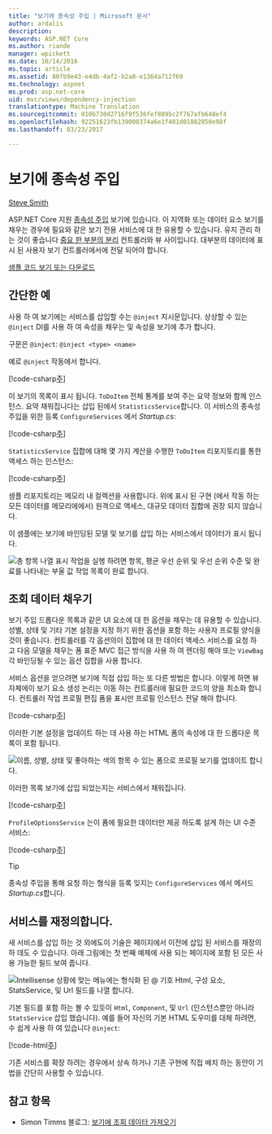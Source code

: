 ```yaml
---
title: "보기에 종속성 주입 | Microsoft 문서"
author: ardalis
description: 
keywords: ASP.NET Core
ms.author: riande
manager: wpickett
ms.date: 10/14/2016
ms.topic: article
ms.assetid: 80fb9e43-e4db-4af2-b2a8-e1364a712f69
ms.technology: aspnet
ms.prod: asp.net-core
uid: mvc/views/dependency-injection
translationtype: Machine Translation
ms.sourcegitcommit: 010b730d2716f9f536fef889bc2f767afb648ef4
ms.openlocfilehash: 92251623fb139008374a6e1f481d01882850e98f
ms.lasthandoff: 03/23/2017

---
```

# <a name="dependency-injection-into-views"></a>보기에 종속성 주입

[Steve Smith](http://ardalis.com)

ASP.NET Core 지원 [종속성 주입](../../fundamentals/dependency-injection.md) 보기에 있습니다. 이 지역화 또는 데이터 요소 보기를 채우는 경우에 필요와 같은 보기 전용 서비스에 대 한 유용할 수 있습니다. 유지 관리 하는 것이 좋습니다 [중요 한 부분의 분리](http://deviq.com/separation-of-concerns) 컨트롤러와 뷰 사이입니다. 대부분의 데이터에 표시 된 사용자 보기 컨트롤러에서에 전달 되어야 합니다.

[샘플 코드 보기 또는 다운로드](https://github.com/aspnet/Docs/tree/master/aspnetcore/mvc/views/dependency-injection/sample)

## <a name="a-simple-example"></a>간단한 예

사용 하 여 보기에는 서비스를 삽입할 수는 `@inject` 지시문입니다. 상상할 수 있는 `@inject` DI를 사용 하 여 속성을 채우는 및 속성을 보기에 추가 합니다.

구문은 `@inject`:   `@inject <type> <name>`

예로 `@inject` 작동에서 합니다.

[!code-csharp[주](../../mvc/views/dependency-injection/sample/src/ViewInjectSample/Views/ToDo/Index.cshtml?highlight=4,5,15,16,17)]

이 보기의 목록이 표시 됩니다. `ToDoItem` 전체 통계를 보여 주는 요약 정보와 함께 인스턴스. 요약 채워집니다는 삽입 된에서 `StatisticsService`합니다. 이 서비스의 종속성 주입을 위한 등록 `ConfigureServices` 에서 *Startup.cs*:

[!code-csharp[주](../../mvc/views/dependency-injection/sample/src/ViewInjectSample/Startup.cs?highlight=6,7&range=15-22)]

`StatisticsService` 집합에 대해 몇 가지 계산을 수행한 `ToDoItem` 리포지토리를 통한 액세스 하는 인스턴스:

[!code-csharp[주](../../mvc/views/dependency-injection/sample/src/ViewInjectSample/Model/Services/StatisticsService.cs?highlight=15,20,26)]

샘플 리포지토리는 메모리 내 컬렉션을 사용합니다. 위에 표시 된 구현 (에서 작동 하는 모든 데이터를 메모리에에서) 원격으로 액세스, 대규모 데이터 집합에 권장 되지 않습니다.

이 샘플에는 보기에 바인딩된 모델 및 보기를 삽입 하는 서비스에서 데이터가 표시 됩니다.

![총 항목 나열 표시 작업을 실행 하려면 항목, 평균 우선 순위 및 우선 순위 수준 및 완료를 나타내는 부울 값 작업 목록이 완료 합니다.](dependency-injection/_static/screenshot.png)

## <a name="populating-lookup-data"></a>조회 데이터 채우기

보기 주입 드롭다운 목록과 같은 UI 요소에 대 한 옵션을 채우는 데 유용할 수 있습니다. 성별, 상태 및 기타 기본 설정을 지정 하기 위한 옵션을 포함 하는 사용자 프로필 양식을 것이 좋습니다. 컨트롤러를 각 옵션의이 집합에 대 한 데이터 액세스 서비스를 요청 하 고 다음 모델을 채우는 폼 표준 MVC 접근 방식을 사용 하 여 렌더링 해야 또는 `ViewBag` 각 바인딩될 수 있는 옵션 집합을 사용 합니다.

서비스 옵션을 얻으려면 보기에 직접 삽입 하는 또 다른 방법은 합니다. 이렇게 하면 뷰 자체에이 보기 요소 생성 논리는 이동 하는 컨트롤러에 필요한 코드의 양을 최소화 합니다. 컨트롤러 작업 프로필 편집 폼을 표시만 프로필 인스턴스 전달 해야 합니다.

[!code-csharp[주](../../mvc/views/dependency-injection/sample/src/ViewInjectSample/Controllers/ProfileController.cs?highlight=9,19)]

이러한 기본 설정을 업데이트 하는 데 사용 하는 HTML 폼의 속성에 대 한 드롭다운 목록이 포함 됩니다.

![이름, 성별, 상태 및 좋아하는 색의 항목 수 있는 폼으로 프로필 보기를 업데이트 합니다.](dependency-injection/_static/updateprofile.png)

이러한 목록 보기에 삽입 되었는지는 서비스에서 채워집니다.

[!code-csharp[주](../../mvc/views/dependency-injection/sample/src/ViewInjectSample/Views/Profile/Index.cshtml?highlight=4,16,17,21,22,26,27)]

`ProfileOptionsService` 는이 폼에 필요한 데이터만 제공 하도록 설계 하는 UI 수준 서비스:

[!code-csharp[주](../../mvc/views/dependency-injection/sample/src/ViewInjectSample/Model/Services/ProfileOptionsService.cs?highlight=7,13,24)]

>[!TIP]
> 종속성 주입을 통해 요청 하는 형식을 등록 잊지는 `ConfigureServices` 에서 메서드 *Startup.cs*합니다.

## <a name="overriding-services"></a>서비스를 재정의합니다.

새 서비스를 삽입 하는 것 외에도이 기술은 페이지에서 이전에 삽입 된 서비스를 재정의 하 데도 수 있습니다. 아래 그림에는 첫 번째 예제에 사용 되는 페이지에 포함 된 모든 사용 가능한 필드 보여 줍니다.

![Intellisense 상황에 맞는 메뉴에는 형식화 된 @ 기호 Html, 구성 요소, StatsService, 및 Url 필드를 나열 합니다.](dependency-injection/_static/razor-fields.png)

기본 필드를 포함 하는 볼 수 있듯이 `Html`, `Component`, 및 `Url` (인스턴스뿐만 아니라 `StatsService` 삽입 했습니다). 예를 들어 자신의 기본 HTML 도우미를 대체 하려면, 수 쉽게 사용 하 여 있습니다 `@inject`:

[!code-html[주](../../mvc/views/dependency-injection/sample/src/ViewInjectSample/Views/Helper/Index.cshtml?highlight=3,11)]

기존 서비스를 확장 하려는 경우에서 상속 하거나 기존 구현에 직접 배치 하는 동안이 기법을 간단히 사용할 수 있습니다.

## <a name="see-also"></a>참고 항목

* Simon Timms 블로그: [보기에 조회 데이터 가져오기](http://blog.simontimms.com/2015/06/09/getting-lookup-data-into-you-view/)

